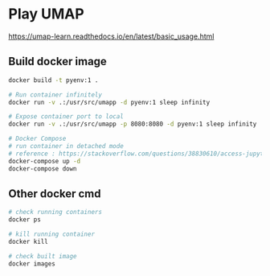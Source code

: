 # Play UMAP
https://umap-learn.readthedocs.io/en/latest/basic_usage.html


## Build docker image
```bash
docker build -t pyenv:1 .
```

```bash
# Run container infinitely
docker run -v .:/usr/src/umapp -d pyenv:1 sleep infinity 

# Expose container port to local
docker run -v .:/usr/src/umapp -p 8080:8080 -d pyenv:1 sleep infinity 

# Docker Compose
# run container in detached mode
# reference : https://stackoverflow.com/questions/38830610/access-jupyter-notebook-running-on-docker-container
docker-compose up -d
docker-compose down

```

## Other docker cmd
```bash
# check running containers
docker ps

# kill running container
docker kill 

# check built image
docker images
```
